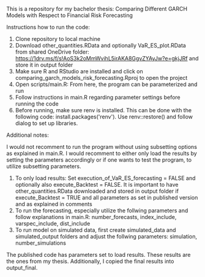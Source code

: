 This is a repository for my bachelor thesis: Comparing Different GARCH Models with Respect to Financial Risk Forecasting

Instructions how to run the code:

1. Clone repository to local machine
2. Download other_quantities.RData and optionally VaR_ES_plot.RData from shared OneDrive folder: https://1drv.ms/f/s!AoS3k2oMmWvihL5irAKA8GgvZYAyJw?e=gkjJRf and store it in output folder
3. Make sure R and RStudio are installed and click on comparing_garch_models_risk_forecasting.Rproj to open the project
4. Open scripts/main.R: From here, the program can be parameterized and run
5. Follow instructions in main.R regarding parameter settings before running the code
6. Before running, make sure renv is installed. This can be done with the following code: install.packages('renv'). Use renv::restore() and follow dialog to set up libraries.

Additional notes:

I would not recomment to run the program without using subsetting options as explained in main.R.
I would recomment to either only load the results by setting the parameters accordingly or if one wants to test the program, to utilize subsetting parameters.

1. To only load results: Set execution_of_VaR_ES_forecasting = FALSE and optionally also execute_Backtest = FALSE. It is important to have other_quantities.RData downloaded and stored in output folder if execute_Backtest = TRUE and all parameters as set in published version and as explained in comments
2. To run the forecasting, especially utilize the follwing parameters and follow explanations in main.R: number_forecasts, index_include, varspec_include, dist_include
3. To run model on simulated data, first create simulated_data and simulated_output folders and adjust the follwing parameters: simulation, number_simulations

The published code has parameters set to load results. These results are the ones from my thesis. Additionally, I copied the final results into output_final.
